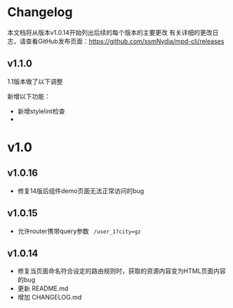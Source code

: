 # Changelog
本文档将从版本v1.0.14开始列出后续的每个版本的主要更改
有关详细的更改日志，请查看GitHub发布页面：https://github.com/ssmNydia/mpd-cli/releases

## v1.1.0

1.1版本做了以下调整



新增以下功能：

* 新增stylelint检查
* 



# v1.0

## v1.0.16

- 修复14版后组件demo页面无法正常访问的bug



## v1.0.15

- 允许router携带query参数  ``` /user_1?city=gz```

  

## 	v1.0.14

- 修复当页面命名符合设定的路由规则时，获取的资源内容变为HTML页面内容的bug
- 更新 README.md
- 增加 CHANGELOG.md